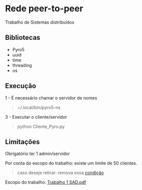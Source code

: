 # Rede peer-to-peer
Trabalho de Sistemas distribuídos



## Bibliotecas

 - Pyro5
 - uuid
 - time
 - threading
 - os
 
 ## Execução
 
 1 - É necessário chamar o servidor de nomes
 
 >~/.local/bin/pyro5-ns


 3 - Executar o cliente/servidor
 > python Cliente_Pyro.py


## Limitações

Obrigatório ter 1 admin/servidor

Por conta do escopo do trabalho: existe um limite de 50 clientes.
> caso deseje retirar: remova essa [condição](https://github.com/xmatheus/Rede-P2P/blob/142e97be18a22449352f865b58e506f73b772690/Servidor_Pyro.py#L40)



Escopo do trabalho: [Trabalho 1 SAD.pdf](https://github.com/xmatheus/Rede-P2P/files/6282247/Trabalho.1.SAD.pdf)
